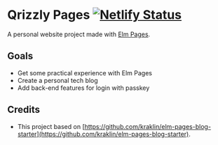 # Qrizzly Pages [![Netlify Status](https://api.netlify.com/api/v1/badges/c9bd60bb-5ece-460e-9ef2-682ecf816302/deploy-status)](https://app.netlify.com/sites/qrizzly-pages/deploys)

A personal website project made with [Elm Pages](https://elm-pages.com/).

## Goals

- Get some practical experience with Elm Pages
- Create a personal tech blog
- Add back-end features for login with passkey

## Credits



- This project based on [https://github.com/kraklin/elm-pages-blog-starter](https://github.com/kraklin/elm-pages-blog-starter).
